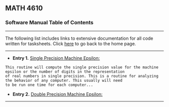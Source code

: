 ## MATH 4610

### Software Manual Table of Contents

<hr>

The following list includes links to extensive documentation for all code written for tasksheets. Click [here](../../home.md) to go back to the home page.

<hr>

* **Entry 1.** [Single Precision Machine Epsilon:](../smaceps.md)
```
This routine will compute the single precision value for the machine epsilon or the number of digits in the representation 
of real numbers in single precision. This is a routine for analyzing the behavior of any computer. This usually will need
to be run one time for each computer...
```
* **Entry 2.** [Double Precision Machine Epsilon:](../dmaceps.md)

<hr>
